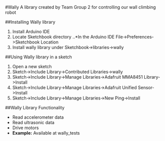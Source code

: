 #Wally
A library created by Team Group 2 for controlling our wall climbing robot

##Installing Wally library
1. Install Arduino IDE
2. Locate Sketchbook directory
..*In the Arduino IDE File->Preferences->Sketchbook Location
3. Install wally library under Sketchbook->libraries->wally

##Using Wally library in a sketch
1. Open a new sketch
2. Sketch->Include Library->Contributed Libraries->wally
3. Sketch->Include Library->Manage Libraries->Adafruit MMA8451 Library->Install
4. Sketch->Include Library->Manage Libraries->Adafruit Unified Sensor->Install
5. Sketch->Include Library->Manage Libraries->New Ping->Install

##Wally Library Functionality
* Read accelerometer data
* Read ultrasonic data
* Drive motors
* **Example:** Available at wally_tests